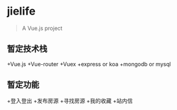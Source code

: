 # jielife

> A Vue.js project

## 暂定技术栈
+Vue.js
+Vue-router
+Vuex
+express or koa
+mongodb or mysql

## 暂定功能
+登入登出
+发布房源
+寻找房源
+我的收藏
+站内信
